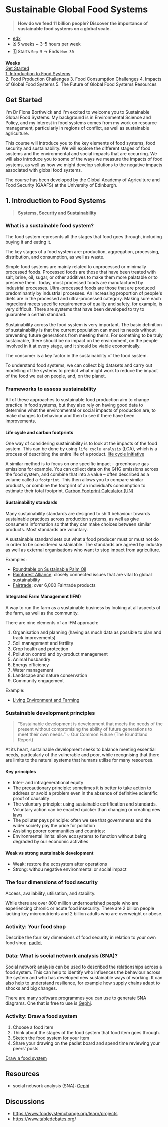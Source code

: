 # Sustainable Global Food Systems
> **How do we feed 11 billion people? Discover the importance of sustainable food systems on a global scale.**
- [edx](https://www.edx.org/course/sustainable-global-food-systems)
- ⏳ 5 weeks ~  3–5 hours per week
- 🗓️ Starts `Sep 5` -> Ends `Nov 30`

**Weeks**  
[Get Started](#get-started)  
[1. Introduction to Food Systems](#1-introduction-to-food-systems)  
2. Food Production Challenges
3. Food Consumption Challenges
4. Impacts of Global Food Systems
5. The Future of Global Food Systems
Resources

## Get Started
I'm Dr Fiona Borthwick and I'm excited to welcome you to Sustainable Global Food Systems.
My background is in Environmental Science and Policy, and my interest in food systems comes from my work on resource management, particularly in regions of conflict, as well as sustainable agriculture.

This course will introduce you to the key elements of food systems, food security and sustainability. We will explore the different stages of food systems and the environmental and social impacts that are occurring. We will also introduce you to some of the ways we measure the impacts of food systems, as well as how we might develop solutions to the negative impacts associated with global food systems. 

The course has been developed by the Global Academy of Agriculture and Food Security (GAAFS) at the University of Edinburgh. 

## 1. Introduction to Food Systems
> **Systems, Security and Sustainability**

### What is a sustainable food system?
The food system represents all the stages that food goes through, including buying it and eating it.

The key stages of a food system are: production, aggregation, processing, distribution, and consumption, as well as waste.

Simple food systems are mainly related to unprocessed or minimally processed foods.
Processed foods are those that have been treated with salt, brine, oil, sugar, or other additives to make them more palatable or to preserve them.
Today, most processed foods are manufactured by industrial processes.
Ultra-processed foods are those that are produced predominantly by industrial processes.
An increasing proportion of people's diets are in the processed and ultra-processed category.
Making sure each ingredient meets specific requirements of quality and safety, for example, is very difficult.
There are systems that have been developed to try to guarantee a certain standard.

Sustainability across the food system is very important.
The basic definition of sustainability is that the current population can meet its needs without preventing future generations from meeting theirs.
For something to be truly sustainable, there should be no impact on the environment, on the people involved in it at every stage, and it should be viable economically.

The consumer is a key factor in the sustainability of the food system.

To understand food systems, we can collect big datasets and carry out modelling of the systems to predict what might work to reduce the impact of the food we eat on people, and, on the planet.

### Frameworks to assess sustainability
All of these approaches to sustainable food production aim to change practice in food systems, but they also rely on having good data to determine what the environmental or social impacts of production are, to make changes to behaviour and then to see if there have been improvements. 

#### **Life cycle and carbon footprints**
One way of considering sustainability is to look at the impacts of the food system. This can be done by using `life cycle analysis` (LCA), which is a process of describing the entire life of a product. [life cycle initiative](https://www.lifecycleinitiative.org/)

A similar method is to focus on one specific impact – greenhouse gas emissions for example. You can collect data on the GHG emissions across the food system, and combine that into a value – often described as a volume called a `footprint`. This then allows you to compare similar products, or combine the footprint of an individual’s consumption to estimate their total footprint. [Carbon Footprint Calculator (UN)](https://offset.climateneutralnow.org/footprintcalc)

#### **Sustainability standards**
Many sustainability standards are designed to shift behaviour towards sustainable practices across production systems, as well as give consumers information so that they can make choices between similar products. Most standards are voluntary.

A sustainable standard sets out what a food producer must or must not do in order to be considered sustainable. The standards are agreed by industry as well as external organisations who want to stop impact from agriculture.

Examples:
-  [Roundtable on Sustainable Palm Oil](https://rspo.org/)
-  [Rainforest Alliance](https://www.rainforest-alliance.org/): closely connected issues that are vital to global sustainability
-  [Fairtrade](https://www.fairtrade.org.uk/): over 6,000 Fairtrade products

#### **Integrated Farm Management (IFM)**
A way to run the farm as a sustainable business by looking at all aspects of the farm, as well as the community.

There are nine elements of an IFM approach:
1. Organisation and planning (having as much data as possible to plan and track improvements)
2. Soil management and fertility
3. Crop health and protection
4. Pollution control and by-product management
5. Animal husbandry
6. Energy efficiency
7. Water management
8. Landscape and nature conservation
9. Community engagement


Example:
- [Living Environment and Farming](https://leaf.eco/farming/integrated-farm-management)


### Sustainable development principles
> “Sustainable development is development that meets the needs of the present without compromising the ability of future generations to meet their own needs.” ~ Our Common Future (The Brundtland Report)

At its heart, sustainable development seeks to balance meeting essential needs, particularly of the vulnerable and poor, while recognising that there are limits to the natural systems that humans utilise for many resources.

#### **Key principles**
- Inter- and intragenerational equity
- The precautionary principle: sometimes it is better to take action to address or avoid a problem even in the absence of definitive scientific proof of causality
- The voluntary principle: using sustainable certification and standards. Voluntary action can be enacted quicker than changing or creating new laws
- The polluter pays principle: often we see that governments and the wider society pay the price for pollution
- Assisting poorer communities and countries: 
- Environmental limits: allow ecosystems to function without being degraded by our economic activities

#### **Weak vs strong sustainable development**
- Weak: restore the ecosystem after operations
- Strong: withou negative environmental or social impact

### The four dimensions of food security
Access, availability, utilisation, and stability.

While there are over 800 million undernourished people who are
experiencing chronic or acute food insecurity. There are 2 billion people lacking key micronutrients and 2 billion adults who are overweight or obese.

### Activity: Your food shop
Describe the four key dimensions of food security in relation to your own food shop.
[padlet](https://padlet.com/moocdeliveryteam/mri2r2chhj5otf1p)

### Data: What is social network analysis (SNA)?
Social network analysis can be used to described the relationships across a food system. This can help to identify who influences the behaviour across the system and who has developed new sustainable ways of working. It can also help to understand resilience, for example how supply chains adapt to shocks and big changes.

There are many software programmes you can use to generate SNA diagrams. One that is free to use is [Gephi](https://gephi.org/).

### Activity: Draw a food system
1. Choose a food item
2. Think about the stages of the food system that food item goes through.
3. Sketch the food system for your item 
4. Share your drawing on the padlet board and spend time reviewing your peers’ posts

[Draw a food system](ttps://padlet.com/moocdeliveryteam/4ufhxq6ns42nkklg)

## Resources
- social network analysis (SNA): [Gephi](https://gephi.org/)

## Discussions
- https://www.foodsystemchange.org/learn/projects
- https://www.tabledebates.org/

